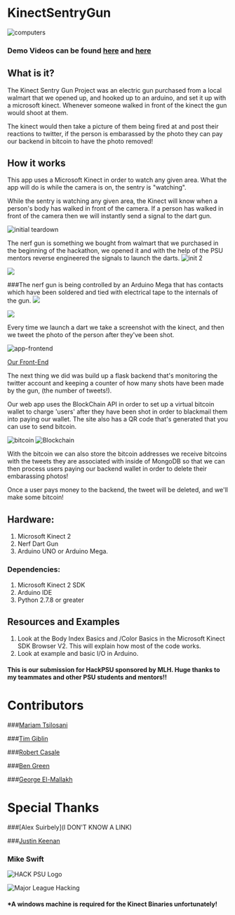 # KinectSentryGun

![computers](https://github.com/DavidAwad/KinectSentryGun/blob/master/images/computers.jpg?raw=true)

### Demo Videos can be found [here](https://www.youtube.com/watch?v=8pf7SqESG_c) and [here](https://www.youtube.com/watch?v=5VJsE5mrT44) 

## What is it? 
The Kinect Sentry Gun Project was an electric gun purchased from a local walmart that we opened up, and hooked up to an arduino, and set it up with a microsoft kinect. Whenever someone walked in front of the kinect the gun would shoot at them. 

The kinect would then take a picture of them being fired at and post their reactions to twitter, if the person is embarassed by the photo they can pay our backend in bitcoin to have the photo removed!

## How it works
This app uses a Microsoft Kinect in order to watch any given area. What the app will do is while the camera is on, the sentry is "watching". 

While the sentry is watching any given area, the Kinect will know when a person's body has walked in front of the camera. If a person has walked in front of the camera then we will instantly send a signal to the dart gun. 

![initial teardown](https://github.com/DavidAwad/KinectSentryGun/blob/master/images/inital_teardown.jpg?raw=true)

The nerf gun is something we bought from walmart that we purchased in the beginning of the hackathon, we opened it and with the help of the PSU mentors reverse engineered the signals to launch the darts. 
![init 2](https://github.com/DavidAwad/KinectSentryGun/blob/master/images/gun_teardown2.jpg?raw=true)

![](https://github.com/DavidAwad/KinectSentryGun/blob/master/images/gun_teardown3.jpg?raw=true) 

###The nerf gun is being controlled by an Arduino Mega that has contacts which have been soldered and tied with electrical tape to the internals of the gun.
![](https://github.com/DavidAwad/KinectSentryGun/blob/master/images/gun_teardown4.jpg?raw=true)

![](https://github.com/DavidAwad/KinectSentryGun/blob/master/images/gun_teardown5.jpg?raw=true)

Every time we launch a dart we take a screenshot with the kinect, and then we tweet the photo of the person after they've been shot. 

![app-frontend](https://github.com/DavidAwad/KinectSentryGun/blob/master/images/FrontEndScreen.png?raw=true)

[Our Front-End](http://kinectsentrygun.projects.benhgreen.com/)

The next thing we did was build up a flask backend that's monitoring the twitter account and keeping a counter of how many shots have been made by the gun, (the number of tweets!). 

Our web app uses the BlockChain API in order to set up a virtual bitcoin wallet to charge 'users' after they have been shot in order to blackmail them into paying our wallet. The site also has a QR code that's generated that you can use to send bitcoin.  

![bitcoin](http://www.canbike.org/public/images/030114/Bitcoin_Logo_Horizontal_Dark-4800px.png)
![Blockchain](http://www.bitcoinweb.nl/wp-content/uploads/2014/02/Blockchain-logo.png)

With the bitcoin we can also store the bitcoin addresses we receive bitcoins with the tweets they are associated with inside of MongoDB so that we can then process users paying our backend wallet in order to delete their embarassing photos!

Once a user pays money to the backend, the tweet will be deleted, and we'll make some bitcoin!

## Hardware:
1. Microsoft Kinect 2
2. Nerf Dart Gun
3. Arduino UNO or Arduino Mega.


### Dependencies: 
1. Microsoft Kinect 2 SDK
2. Arduino IDE 
3. Python 2.7.8 or greater 

## Resources and Examples
1. Look at the Body Index Basics and /Color Basics in the Microsoft Kinect SDK Browser V2. This will explain how most of the code works.
2. Look at example and basic I/O in Arduino. 

#### This is our submission for HackPSU sponsored by MLH. Huge thanks to my teammates and other PSU students and mentors!! 

# Contributors 
###[Mariam Tsilosani](https://www.github.com/mariamtsilosani/)

###[Tim Giblin](https://www.facebook.com/tim.giblin.50?fref=ts&__mref=message_bubble)

###[Robert Casale](https://github/gearheads)

###[Ben Green](https://github.com/benhgreen)

###[George El-Mallakh](https://www.youtube.com/watch?v=Jkoeu_aSkjc)

# Special Thanks
###[Alex Suirbely](I DON'T KNOW A LINK)

###[Justin Keenan]()

### Mike Swift

![HACK PSU Logo](http://www.hackpsu.org/images/hackpsu3-2.png)

![Major League Hacking](http://mlh.io/assets/logos/mlh-small-text-21f0abdc906225a212cac33b7c6a5139.png) 

#### *A windows machine is required for the Kinect Binaries unfortunately! 
